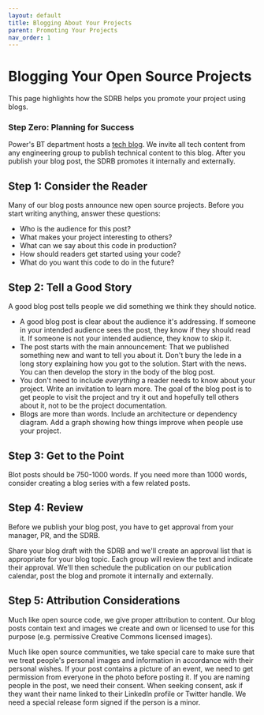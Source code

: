 ```yaml
---
layout: default
title: Blogging About Your Projects
parent: Promoting Your Projects
nav_order: 1
---
```


# Blogging Your Open Source Projects

This page highlights how the SDRB helps you promote your project using blogs.

### Step Zero: Planning for Success

Power's BT department hosts a [tech blog](https://blog.techatpower.com/). We invite all tech content from any engineering group to publish technical content to this blog. After you publish your blog post, the SDRB promotes it internally and externally.

## Step 1: Consider the Reader

Many of our blog posts announce new open source projects. Before you start writing anything, answer these questions:

 - Who is the audience for this post?
 - What makes your project interesting to others?
 - What can we say about this code in production?
 - How should readers get started using your code?
 - What do you want this code to do in the future?

## Step 2: Tell a Good Story

A good blog post tells people we did something we think they should notice.

 - A good blog post is clear about the audience it's addressing. If someone in your intended audience sees the post, they know if they should read it. If someone is not your intended audience, they know to skip it.
 - The post starts with the main announcement: That we published something new and want to tell you about it. Don't bury the lede in a long story explaining how you got to the solution. Start with the news. You can then develop the story in the body of the blog post.
 - You don't need to include _everything_ a reader needs to know about your project. Write an invitation to learn more. The goal of the blog post is to get people to visit the project and try it out and hopefully tell others about it, not to be the project documentation.
 - Blogs are more than words. Include an architecture or dependency diagram. Add a graph showing how things improve when people use your project.

## Step 3: Get to the Point

Blot posts should be 750-1000 words. If you need more than 1000 words, consider creating a blog series with a few related posts.

## Step 4: Review

Before we publish your blog post, you have to get approval from your manager, PR, and the SDRB.

Share your blog draft with the SDRB and we'll create an approval list that is appropriate for your blog topic. Each group will review the text and indicate their approval. We'll then schedule the publication on our publication calendar, post the blog and promote it internally and externally.

## Step 5: Attribution Considerations

Much like open source code, we give proper attribution to content. Our blog posts contain text and images we create and own or licensed to use for this purpose (e.g. permissive Creative Commons licensed images).

Much like open source communities, we take special care to make sure that we treat people's personal images and information in accordance with their personal wishes. If your post contains a picture of an event, we need to get permission from everyone in the photo before posting it. If you are naming people in the post, we need their consent. When seeking consent, ask if they want their name linked to their LinkedIn profile or Twitter handle. We need a special release form signed if the person is a minor.
